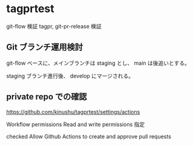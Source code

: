 # tagprtest

git-flow 検証
tagpr, git-pr-release 検証

## Git ブランチ運用検討

git-flow ベースに、メインブランチは staging とし、 main は後追いとする。

staging ブランチ進行後、 develop にマージされる。

## private repo での確認

https://github.com/kinushu/tagprtest/settings/actions

Workflow permissions
Read and write permissions 指定

checked
Allow Github Actions to create and approve pull requests

